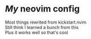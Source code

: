 # *My* neovim config

Most things rewrited from kickstart.nvim <br>
Still think I learned a bunch from this<br>
Plus it works well so that's cool<br>
